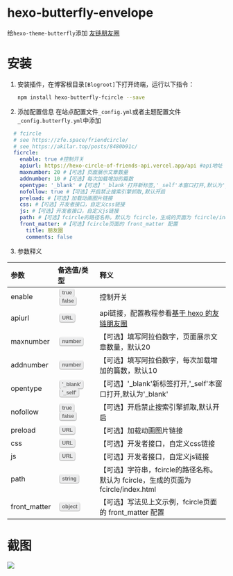 <style>
kbd{
  display: inline-block;
  color: #666;
  font: bold 9pt arial;
  text-decoration: none;
  text-align: center;
  padding: 2px 5px;
  margin: 0 5px;
  background: #eff0f2;
  -moz-border-radius: 4px;
  border-radius: 4px;
  border-top: 1px solid #f5f5f5;
  -webkit-box-shadow: inset 0 0 20px #e8e8e8, 0 1px 0 #c3c3c3, 0 1px 0 #c9c9c9,0 1px 2px #333;
  -moz-box-shadow: inset 0 0 20px #e8e8e8, 0 1px 0 #c3c3c3, 0 1px 0 #c9c9c9,0 1px 2px #333;
  -webkit-box-shadow: inset 0 0 20px #e8e8e8, 0 1px 0 #c3c3c3, 0 1px 0 #c9c9c9,0 1px 2px #333;
  box-shadow: inset 0 0 20px #e8e8e8, 0 1px 0 #c3c3c3, 0 1px 0 #c9c9c9,0 1px 2px #333;
  text-shadow: 0 1px 0 #f5f5f5;
}
</style>

# hexo-butterfly-envelope

给`hexo-theme-butterfly`添加 [友链朋友圈](https://akilar.top/posts/8480b91c/)

# 安装

1. 安装插件，在博客根目录`[Blogroot]`下打开终端，运行以下指令：
    ```bash
    npm install hexo-butterfly-fcircle --save
    ```

2. 添加配置信息
  在站点配置文件`_config.yml`或者主题配置文件`_config.butterfly.yml`中添加

  ```yaml
    # fcircle
    # see https://zfe.space/friendcircle/
    # see https://akilar.top/posts/8480b91c/
    ficrcle:
      enable: true #控制开关
      apiurl: https://hexo-circle-of-friends-api.vercel.app/api #api地址
      maxnumber: 20 #【可选】页面展示文章数量
      addnumber: 10 #【可选】每次加载增加的篇数
      opentype: '_blank' #【可选】'_blank'打开新标签,'_self'本窗口打开,默认为'_blank'
      nofollow: true #【可选】开启禁止搜索引擎抓取,默认开启
      preload: #【可选】加载动画图片链接
      css: #【可选】开发者接口，自定义css链接
      js: #【可选】开发者接口，自定义js链接
      path: #【可选】fcircle的路径名称。默认为 fcircle，生成的页面为 fcircle/index.html
      front_matter: #【可选】fcircle页面的 front_matter 配置
        title: 朋友圈
        comments: false
  ```
3. 参数释义

  |参数|备选值/类型|释义|
  |:--|:--|:--|
  |enable|<kbd>true</kbd><kbd>false</kbd>|控制开关|
  |apiurl|<kbd>URL</kbd>|api链接，配置教程参看[基于 hexo 的友链朋友圈](https://zfe.space/friendcircle/)|
  |maxnumber|<kbd>number</kbd>|【可选】填写阿拉伯数字，页面展示文章数量，默认20|
  |addnumber|<kbd>number</kbd>|【可选】填写阿拉伯数字，每次加载增加的篇数，默认10|
  |opentype|<kbd>'_blank'</kbd><kbd>'_self'</kbd> |【可选】'_blank'新标签打开,'_self'本窗口打开,默认为'_blank'|
  |nofollow| <kbd>true</kbd><kbd>false</kbd> |【可选】开启禁止搜索引擎抓取,默认开启|
  |preload| <kbd>URL</kbd>|【可选】加载动画图片链接|
  |css| <kbd>URL</kbd>|【可选】开发者接口，自定义css链接|
  |js| <kbd>URL</kbd>|【可选】开发者接口，自定义js链接|
  |path| <kbd>string</kbd>|【可选】字符串，fcircle的路径名称。默认为 fcircle，生成的页面为 fcircle/index.html|
  |front_matter|<kbd>object</kbd>|【可选】写法见上文示例，fcircle页面的 front_matter 配置|

# 截图
  ![](https://cdn.jsdelivr.net/gh/Akilarlxh/Picgo/assets/Friend-link-subscription-dfbba739.png)
